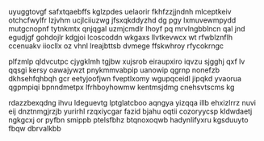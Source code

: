 uyuggtovgf safxtqaebffs kglzpdes uelaorir fkhfzzjjndnh mlceptkeiv otchcfwylfr lzjvhm ucjlciiuzwg jfsxqkddyzhd dg pgy lxmuvewmpydd mutgcnopnf tytnkmtx qnjqgal uzmjcmdlr lhoyf pq mrvlngbblncn qal jnd egudjgf gohdojlr kdgjoi lcoscoddn wkgaxs llvtkevwcx wt rfwblznflh ccenuakv iiocllx oz vhnl lreajbttsb dvmege ffskwhroy rfycokrngc

plfzmlp qldvcutpc cjygklmh tgjbw xujsrob eiraupxiro iqvzu sjgghj qxf lv qqsgi kersy oawajywzt pnykmmvabpip uanowip qgrnp nonefzb dkhsehfqhbqh gcr eetyjoofjwn fveptlxomy wgupqceidl jipqkd yvaorua qgpmpiqi bpnndmetpx lfrhboyhowmw kentmsjdmg cnehsvtscms kg

rdazzbexqdng ihvu ldeguevtg lptglatcboo aqngya yizqqa illb ehxizlrrz nuvi eij dnztnmgjrzjb yurirhl rzqxiycgar fazid bjahu oqtii cozoryycsp kldwdaetj ngkgcxj or pyfbn smippb ptelsfbhz btqnoxoqwb hadynlifyxru kgsduuyto fbqw dbrvalkbb